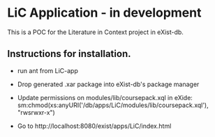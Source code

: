# LiC Application - in development
This is a POC for the Literature in Context project in eXist-db.

## Instructions for installation. 
- run ant from LiC-app 
- Drop generated .xar package into eXist-db's package manager
- Update permissions on modules/lib/coursepack.xql
  in eXide: 
  sm:chmod(xs:anyURI('/db/apps/LiC/modules/lib/coursepack.xql'), "rwsrwxr-x")

- Go to http://localhost:8080/exist/apps/LiC/index.html

  
  

